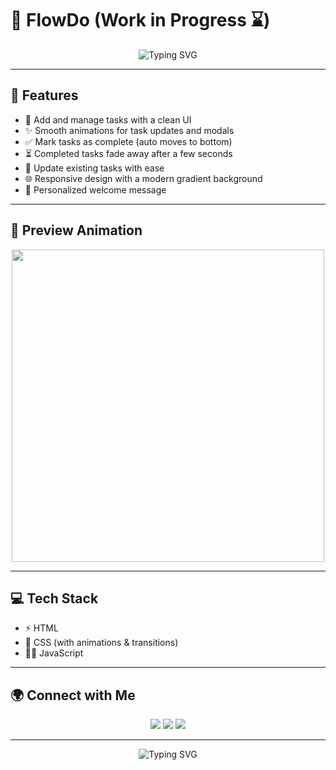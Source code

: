 # 🌊 FlowDo  (Work in Progress ⌛)

<p align="center">
  <img src="https://readme-typing-svg.demolab.com?font=Fira+Code&pause=1000&color=3B82F6&center=true&vCenter=true&width=435&lines=Welcome+to+FlowDo!;Smart+Task+Manager;Animated+and+Beautiful;Built+by+Sam+✨" alt="Typing SVG" />
</p>

---

## 🚀 Features  
- 📝 Add and manage tasks with a clean UI  
- ✨ Smooth animations for task updates and modals  
- ✅ Mark tasks as complete (auto moves to bottom)  
- ⏳ Completed tasks fade away after a few seconds  
- 🔄 Update existing tasks with ease  
- 🌐 Responsive design with a modern gradient background  
- 👋 Personalized welcome message  

---

## 🎥 Preview Animation  
<p align="center">
  <img src="https://media.giphy.com/media/v1.Y2lkPTc5MGI3NjExaDdoNzJpcnlpdTV6ZDV4eHBlbnVoMXZsMG1jNnZzYzN5cGJ1c2g4ZiZlcD12MV9naWZzX3NlYXJjaCZjdD1n/qgQUggAC3Pfv687qPC/giphy.gif" width="500" />
</p>

---

## 💻 Tech Stack  
- ⚡ HTML  
- 🎨 CSS (with animations & transitions)  
- 🧑‍💻 JavaScript  

---

## 🌍 Connect with Me  

<p align="center">
  <a href="https://github.com/owsam22" target="_blank"><img src="https://img.shields.io/badge/GitHub-171515?style=for-the-badge&logo=github&logoColor=white" /></a>
  <a href="https://linkedin.com/in/samarpan22" target="_blank"><img src="https://img.shields.io/badge/LinkedIn-0077B5?style=for-the-badge&logo=linkedin&logoColor=white" /></a>
  <a href="https://instagram.com/owsam22" target="_blank"><img src="https://img.shields.io/badge/Instagram-1DA1F2?style=for-the-badge&logo=instagram&logoColor=white" /></a>
</p>

---

<p align="center">
  <img src="https://readme-typing-svg.demolab.com?font=Fira+Code&pause=1000&color=10B981&center=true&vCenter=true&width=435&lines=Made+with+❤️+by+Sam;Keep+Flowing+with+FlowDo!" alt="Typing SVG" />
</p>

